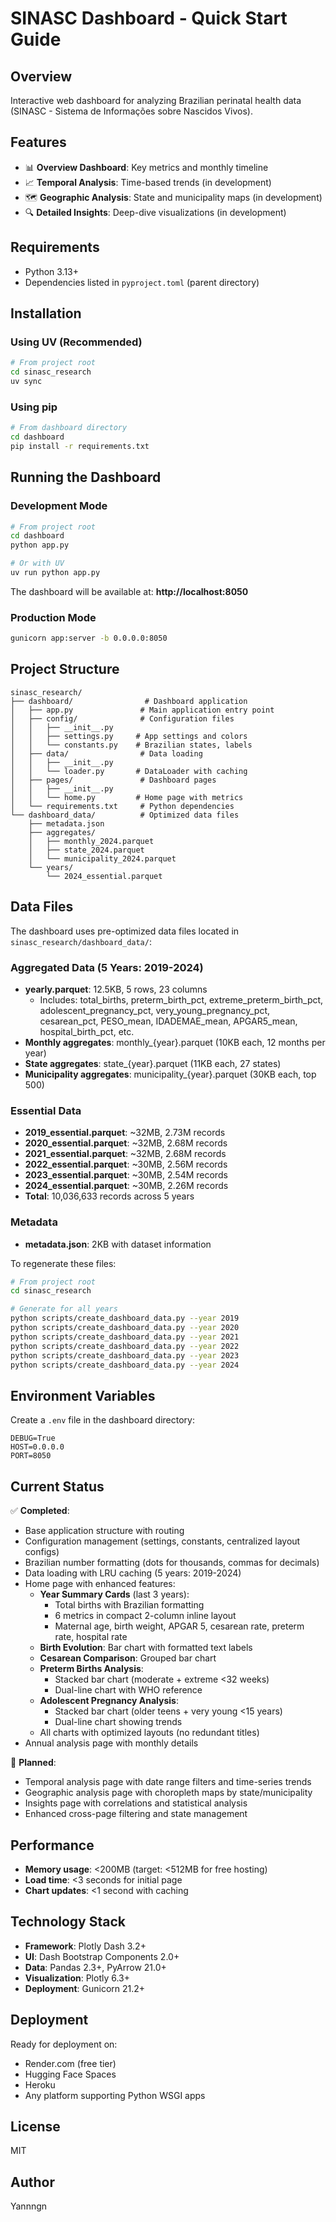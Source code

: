 # SINASC Dashboard - Quick Start Guide

## Overview
Interactive web dashboard for analyzing Brazilian perinatal health data (SINASC - Sistema de Informações sobre Nascidos Vivos).

## Features
- 📊 **Overview Dashboard**: Key metrics and monthly timeline
- 📈 **Temporal Analysis**: Time-based trends (in development)
- 🗺️ **Geographic Analysis**: State and municipality maps (in development)
- 🔍 **Detailed Insights**: Deep-dive visualizations (in development)

## Requirements
- Python 3.13+
- Dependencies listed in `pyproject.toml` (parent directory)

## Installation

### Using UV (Recommended)
```bash
# From project root
cd sinasc_research
uv sync
```

### Using pip
```bash
# From dashboard directory
cd dashboard
pip install -r requirements.txt
```

## Running the Dashboard

### Development Mode
```bash
# From project root
cd dashboard
python app.py

# Or with UV
uv run python app.py
```

The dashboard will be available at: **http://localhost:8050**

### Production Mode
```bash
gunicorn app:server -b 0.0.0.0:8050
```

## Project Structure
```
sinasc_research/
├── dashboard/                # Dashboard application
│   ├── app.py               # Main application entry point
│   ├── config/              # Configuration files
│   │   ├── __init__.py
│   │   ├── settings.py     # App settings and colors
│   │   └── constants.py    # Brazilian states, labels
│   ├── data/                # Data loading
│   │   ├── __init__.py
│   │   └── loader.py       # DataLoader with caching
│   ├── pages/               # Dashboard pages
│   │   ├── __init__.py
│   │   └── home.py         # Home page with metrics
│   └── requirements.txt     # Python dependencies
└── dashboard_data/          # Optimized data files
    ├── metadata.json
    ├── aggregates/
    │   ├── monthly_2024.parquet
    │   ├── state_2024.parquet
    │   └── municipality_2024.parquet
    └── years/
        └── 2024_essential.parquet
```

## Data Files
The dashboard uses pre-optimized data files located in `sinasc_research/dashboard_data/`:

### Aggregated Data (5 Years: 2019-2024)
- **yearly.parquet**: 12.5KB, 5 rows, 23 columns
  - Includes: total_births, preterm_birth_pct, extreme_preterm_birth_pct, adolescent_pregnancy_pct, very_young_pregnancy_pct, cesarean_pct, PESO_mean, IDADEMAE_mean, APGAR5_mean, hospital_birth_pct, etc.
- **Monthly aggregates**: monthly_{year}.parquet (10KB each, 12 months per year)
- **State aggregates**: state_{year}.parquet (11KB each, 27 states)
- **Municipality aggregates**: municipality_{year}.parquet (30KB each, top 500)

### Essential Data
- **2019_essential.parquet**: ~32MB, 2.73M records
- **2020_essential.parquet**: ~32MB, 2.68M records
- **2021_essential.parquet**: ~32MB, 2.68M records
- **2022_essential.parquet**: ~30MB, 2.56M records
- **2023_essential.parquet**: ~30MB, 2.54M records
- **2024_essential.parquet**: ~30MB, 2.26M records
- **Total**: 10,036,633 records across 5 years

### Metadata
- **metadata.json**: 2KB with dataset information

To regenerate these files:
```bash
# From project root
cd sinasc_research

# Generate for all years
python scripts/create_dashboard_data.py --year 2019
python scripts/create_dashboard_data.py --year 2020
python scripts/create_dashboard_data.py --year 2021
python scripts/create_dashboard_data.py --year 2022
python scripts/create_dashboard_data.py --year 2023
python scripts/create_dashboard_data.py --year 2024
```

## Environment Variables
Create a `.env` file in the dashboard directory:
```
DEBUG=True
HOST=0.0.0.0
PORT=8050
```

## Current Status
✅ **Completed**:
- Base application structure with routing
- Configuration management (settings, constants, centralized layout configs)
- Brazilian number formatting (dots for thousands, commas for decimals)
- Data loading with LRU caching (5 years: 2019-2024)
- Home page with enhanced features:
  - **Year Summary Cards** (last 3 years):
    - Total births with Brazilian formatting
    - 6 metrics in compact 2-column inline layout
    - Maternal age, birth weight, APGAR 5, cesarean rate, preterm rate, hospital rate
  - **Birth Evolution**: Bar chart with formatted text labels
  - **Cesarean Comparison**: Grouped bar chart
  - **Preterm Births Analysis**: 
    - Stacked bar chart (moderate + extreme <32 weeks)
    - Dual-line chart with WHO reference
  - **Adolescent Pregnancy Analysis**:
    - Stacked bar chart (older teens + very young <15 years)
    - Dual-line chart showing trends
  - All charts with optimized layouts (no redundant titles)
- Annual analysis page with monthly details

🔄 **Planned**:
- Temporal analysis page with date range filters and time-series trends
- Geographic analysis page with choropleth maps by state/municipality
- Insights page with correlations and statistical analysis
- Enhanced cross-page filtering and state management

## Performance
- **Memory usage**: <200MB (target: <512MB for free hosting)
- **Load time**: <3 seconds for initial page
- **Chart updates**: <1 second with caching

## Technology Stack
- **Framework**: Plotly Dash 3.2+
- **UI**: Dash Bootstrap Components 2.0+
- **Data**: Pandas 2.3+, PyArrow 21.0+
- **Visualization**: Plotly 6.3+
- **Deployment**: Gunicorn 21.2+

## Deployment
Ready for deployment on:
- Render.com (free tier)
- Hugging Face Spaces
- Heroku
- Any platform supporting Python WSGI apps

## License
MIT

## Author
Yannngn
